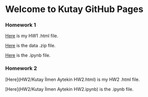 # Welcome to Kutay GitHub Pages

### Homework 1
[Here](HW1/HW1.html) is my HW1 .html file.

[Here](HW1/Data.ipynb) is the data .zip file.

[Here](HW1/HW1.ipynb) is the .ipynb file.

### Homework 2

  [Here](HW2/Kutay İlmen Aytekin HW2.html) is my HW2 .html file.

  [Here](HW2/Kutay İlmen Aytekin HW2.ipynb) is the .ipynb file.

